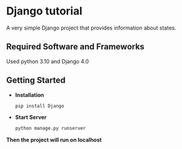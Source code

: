# Django tutorial
A very simple Django project that provides information about states.

## Required Software and Frameworks
Used python 3.10 and Django 4.0
## Getting Started
  - **Installation**
  
    ```bash
    pip install Django
    ```
  
  - **Start Server**
    ```bash
    python manage.py runserver
    ```
  
  **Then the project will run on localhost**
